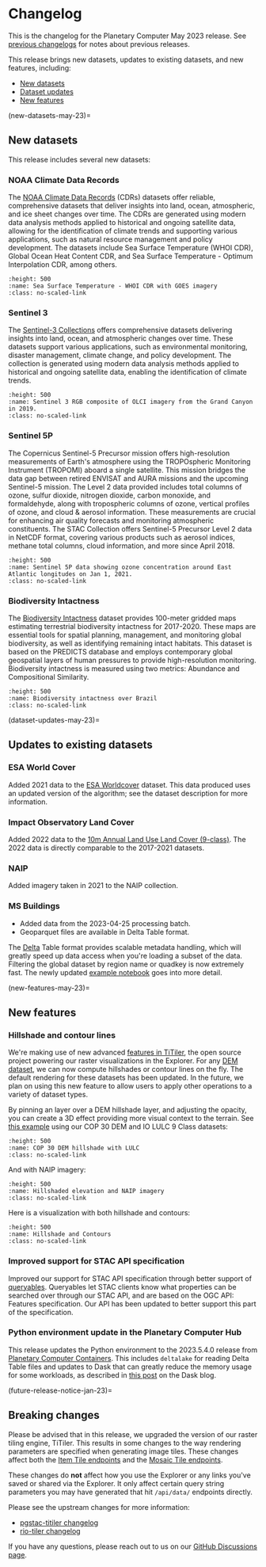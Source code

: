 # Changelog

This is the changelog for the Planetary Computer May 2023 release. See <a href="docs/changelogs/history">previous changelogs</a> for notes about previous releases.

This release brings new datasets, updates to existing datasets, and new features, including:

- [New datasets](new-datasets-may-23)
- [Dataset updates](dataset-updates-may-23)
- [New features](new-features-may-23)

(new-datasets-may-23)=
## New datasets

This release includes several new datasets:

### NOAA Climate Data Records


The <a href="dataset/group/noaa-cdr">NOAA Climate Data Records</a> (CDRs) datasets  offer reliable, comprehensive datasets that deliver insights into land, ocean, atmospheric, and ice sheet changes over time. The CDRs are generated using modern data analysis methods applied to historical and ongoing satellite data, allowing for the identification of climate trends and supporting various applications, such as natural resource management and policy development. The datasets include Sea Surface Temperature (WHOI CDR), Global Ocean Heat Content CDR, and Sea Surface Temperature - Optimum Interpolation CDR, among others.

```{image} images/changelog-dataset-noaa-cdr.png
:height: 500
:name: Sea Surface Temperature - WHOI CDR with GOES imagery
:class: no-scaled-link
```

### Sentinel 3

The <a href="">Sentinel-3 Collections</a> offers comprehensive datasets delivering insights into land, ocean, and atmospheric changes over time. These datasets support various applications, such as environmental monitoring, disaster management, climate change, and policy development. The collection is generated using modern data analysis methods applied to historical and ongoing satellite data, enabling the identification of climate trends.

```{image} images/changelog-dataset-sentinel-3.png
:height: 500
:name: Sentinel 3 RGB composite of OLCI imagery from the Grand Canyon in 2019.
:class: no-scaled-link
```

### Sentinel 5P

The Copernicus Sentinel-5 Precursor mission offers high-resolution measurements of Earth's atmosphere using the TROPOspheric Monitoring Instrument (TROPOMI) aboard a single satellite. This mission bridges the data gap between retired ENVISAT and AURA missions and the upcoming Sentinel-5 mission. The Level 2 data provided includes total columns of ozone, sulfur dioxide, nitrogen dioxide, carbon monoxide, and formaldehyde, along with tropospheric columns of ozone, vertical profiles of ozone, and cloud & aerosol information. These measurements are crucial for enhancing air quality forecasts and monitoring atmospheric constituents. The STAC Collection offers Sentinel-5 Precursor Level 2 data in NetCDF format, covering various products such as aerosol indices, methane total columns, cloud information, and more since April 2018.

```{image} images/changelog-dataset-sentinel-5p.png
:height: 500
:name: Sentinel 5P data showing ozone concentration around East Atlantic longitudes on Jan 1, 2021.
:class: no-scaled-link
```

### Biodiversity Intactness

The <a href="dataset/io-biodiversity">Biodiversity Intactness</a> dataset provides 100-meter gridded maps estimating terrestrial biodiversity intactness for 2017-2020. These maps are essential tools for spatial planning, management, and monitoring global biodiversity, as well as identifying remaining intact habitats. This dataset is based on the PREDICTS database and employs contemporary global geospatial layers of human pressures to provide high-resolution monitoring. Biodiversity intactness is measured using two metrics: Abundance and Compositional Similarity.

```{image} images/changelog-dataset-io-biodiversity.png
:height: 500
:name: Biodiversity intactness over Brazil
:class: no-scaled-link
```

(dataset-updates-may-23)=
## Updates to existing datasets

### ESA World Cover

Added 2021 data to the [ESA Worldcover](dataset/esa-worldcover) dataset. This data produced uses an updated version of the algorithm; see the dataset description for more information.

### Impact Observatory Land Cover

Added 2022 data to the [10m Annual Land Use Land Cover (9-class)](dataset/io-lulc-9-class). The 2022 data is directly comparable to the 2017-2021 datasets.

### NAIP

Added imagery taken in 2021 to the NAIP collection.

### MS Buildings

- Added data from the 2023-04-25 processing batch.
- Geoparquet files are available in Delta Table format.

The [Delta](https://delta.io/) Table format provides scalable metadata handling, which will greatly speed up data access when you're loading a subset of the data. Filtering the global dataset by region name or quadkey is now extremely fast.
The newly updated [example notebook](https://planetarycomputer.microsoft.com/dataset/ms-buildings/#Example-Notebook) goes into more detail.

(new-features-may-23)=
## New features

### Hillshade and contour lines

We're making use of new advanced [features in
TiTiler](https://developmentseed.org/titiler/examples/notebooks/Working_with_Algorithm/),
the open source project powering our raster visualizations in the Explorer. For
any [DEM dataset](), we can now compute hillshades or contour lines on the fly. The
default rendering for these datasets has been updated. In the future, we plan on
using this new feature to allow users to apply other operations to a variety of dataset types.

By pinning an layer over a DEM hillshade layer, and adjusting the opacity, you
can create a 3D effect providing more visual context to the terrain. See [this
example](https://planetarycomputer.microsoft.com/explore?c=33.2568%2C-6.1073&z=7.79&v=2&d=io-lulc-9-class%7C%7Ccop-dem-glo-30&s=false%3A%3A62%3A%3Atrue%7C%7Ctrue%3A%3A100%3A%3Atrue&sr=desc%7C%7Cdesc&m=2021%7C%7CMost+recent&r=Default%7C%7CHillshade&ae=0)
using our COP 30 DEM and IO LULC 9 Class datasets:

```{image} images/docs-explorer-terrain-lulc.png
:height: 500
:name: COP 30 DEM hillshade with LULC
:class: no-scaled-link
```

And with NAIP imagery:

```{image} images/changelog-hillshade-imagery.png
:height: 500
:name: Hillshaded elevation and NAIP imagery
:class: no-scaled-link
```

Here is a visualization with both hillshade and contours:

```{image} images/changelog-hillshade-contours.png
:height: 500
:name: Hillshade and Contours
:class: no-scaled-link
```

### Improved support for STAC API specification

Improved our support for STAC API specification through better support of [queryables](https://github.com/stac-api-extensions/filter#queryables). Queryables let STAC clients know what properties can be searched over through our STAC API, and are based on the OGC API: Features specification. Our API has been updated to better support this part of the specification.

### Python environment update in the Planetary Computer Hub

This release updates the Python environment to the 2023.5.4.0 release from [Planetary Computer Containers](https://github.com/microsoft/planetary-computer-containers).
This includes `deltalake` for reading Delta Table files and updates to Dask that can greatly reduce the memory usage for some workloads, as described in [this post](https://blog.dask.org/2022/11/15/queuing) on the Dask blog.

(future-release-notice-jan-23)=
## Breaking changes

Please be advised that in this release, we upgraded the version of our raster tiling engine, TiTiler. This results in some changes to the way rendering parameters are specified when generating image tiles. These changes affect both the [Item Tile endpoints](https://planetarycomputer.microsoft.com/api/data/v1/docs#/Item%20tile%20endpoints) and the [Mosaic Tile endpoints](https://planetarycomputer.microsoft.com/api/data/v1/docs#/PgSTAC%20Mosaic%20endpoints).

These changes do **not** affect how you use the Explorer or any links you've saved or shared via the Explorer. It only affect certain query string parameters you may have generated that hit `/api/data/` endpoints directly.

Please see the upstream changes for more information:

- [pgstac-titiler changelog](https://github.com/stac-utils/titiler-pgstac/blob/master/CHANGES.md?plain=1#L55-L63)
- [rio-tiler changelog](https://github.com/cogeotiff/rio-tiler/blob/main/docs/src/v4_migration.md#band-names)

If you have any questions, please reach out to us on our [GitHub Discussions page](https://github.com/microsoft/planetarycomputer/discussions).
